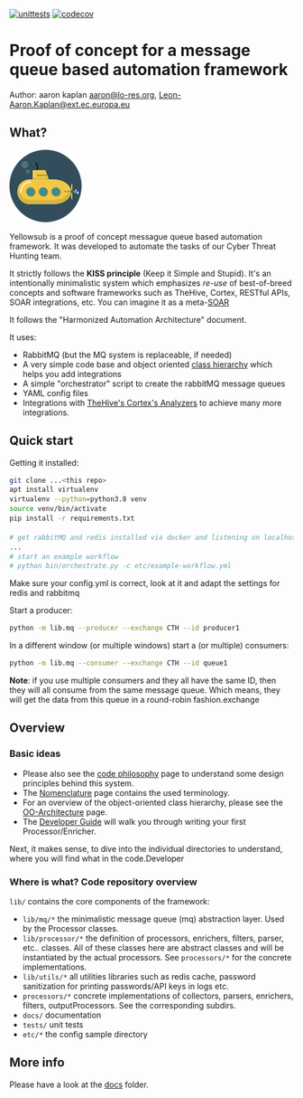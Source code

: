 [![unittests](https://github.com/aaronkaplan/yellowsub/actions/workflows/unittests.yml/badge.svg)](https://github.com/aaronkaplan/yellowsub/actions/workflows/unittests.yml)
[![codecov](https://codecov.io/gh/aaronkaplan/yellowsub/branch/main/graph/badge.svg?token=FCBLQ8FNP0)](https://codecov.io/gh/aaronkaplan/yellowsub)

# Proof of concept for a message queue based automation framework

Author: aaron kaplan <aaron@lo-res.org>, <Leon-Aaron.Kaplan@ext.ec.europa.eu>

## What?

![yellowsub icon](docs/Submarine-icon.png)

Yellowsub is a proof of concept messague queue based automation framework.
It was developed to automate the tasks of our Cyber Threat Hunting team.

It strictly follows the **KISS principle** (Keep it Simple and Stupid). It's an intentionally
minimalistic system which emphasizes *re-use* of best-of-breed concepts and software frameworks such as
TheHive, Cortex, RESTful APIs, SOAR integrations, etc.
You can imagine it as a meta-[SOAR](https://en.wikipedia.org/wiki/Computer_security_incident_management#Initial_incident_management_process)

It follows the "Harmonized Automation Architecture" document.


It uses:

- RabbitMQ (but the MQ system is replaceable, if needed)
- A very simple code base and object oriented [class hierarchy](docs/OO-Architecture.md) which helps you add integrations
- A simple "orchestrator" script to create the rabbitMQ message queues
- YAML config files
- Integrations with [TheHive's Cortex's Analyzers](https://github.com/TheHive-Project/Cortex-Analyzers) to achieve many more
integrations.



## Quick start

Getting it installed:
```bash
git clone ...<this repo>
apt install virtualenv
virtualenv --python=python3.8 venv
source venv/bin/activate
pip install -r requirements.txt

# get rabbitMQ and redis installed via docker and listening on localhost. See docs/Getting-Started.md
...
# start an example workflow
# python bin/orchestrate.py -c etc/example-workflow.yml
```

Make sure your config.yml is correct, look at it and adapt the settings for redis and rabbitmq

Start a producer:
```bash
python -m lib.mq --producer --exchange CTH --id producer1
```

In a different window (or multiple windows) start a (or multiple) consumers:
```bash
python -m lib.mq --consumer --exchange CTH --id queue1
```

**Note**: if you use multiple consumers and they all have the same ID, then they will all consume from the same message
queue. Which means, they will get the data from this queue in a round-robin fashion.exchange


## Overview

### Basic ideas

* Please also see the [code philosophy](docs/ZEN.md) page to understand some design principles behind this system.
* The [Nomenclature](docs/Nomenclature.md) page contains the used terminology.
* For an overview of the object-oriented class hierarchy, please see the [OO-Architecture](docs/OO-Architecture) page.
* The [Developer Guide](docs/Developer-Guide.md) will walk you through writing your first Processor/Enricher.

Next, it makes sense, to dive into the individual directories to understand, where you will find what in the code.Developer

### Where is what?  Code repository overview

``lib/`` contains the core components of the framework:
  * ``lib/mq/*`` the minimalistic message queue (mq) abstraction layer. Used by the Processor classes.
  * ``lib/processor/*`` the definition of processors, enrichers, filters, parser, etc.. classes. All of these classes
  here are abstract classes and will be instantiated by the actual processors. See ``processors/*`` for the concrete
  implementations.
  * ``lib/utils/*`` all utilities libraries such as redis cache, password sanitization for printing passwords/API keys in logs etc.
  * ``processors/*`` concrete implementations of collectors, parsers, enrichers, filters, outputProcessors. See the
  corresponding subdirs.
  * ``docs/`` documentation
  * ``tests/`` unit tests
  * ``etc/*`` the config sample directory


## More info

Please have a look at the [docs](docs/) folder.